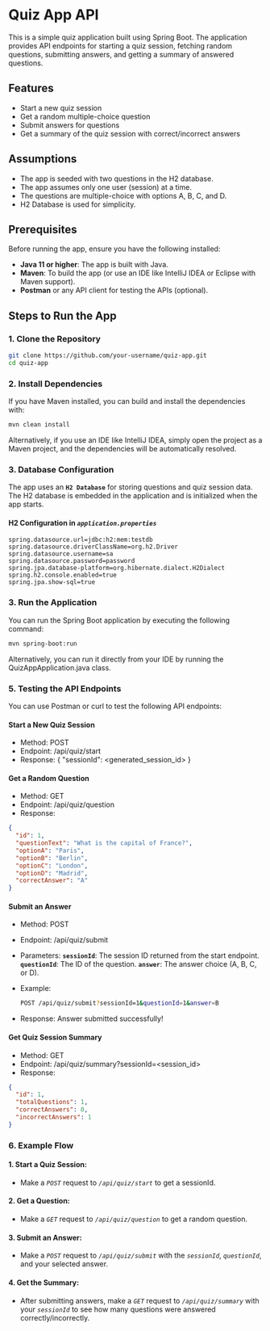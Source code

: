 # Quiz App API

This is a simple quiz application built using Spring Boot. The application provides API endpoints for starting a quiz session, fetching random questions, submitting answers, and getting a summary of answered questions.

## Features

- Start a new quiz session
- Get a random multiple-choice question
- Submit answers for questions
- Get a summary of the quiz session with correct/incorrect answers

## Assumptions

- The app is seeded with two questions in the H2 database.
- The app assumes only one user (session) at a time.
- The questions are multiple-choice with options A, B, C, and D.
- H2 Database is used for simplicity.

## Prerequisites

Before running the app, ensure you have the following installed:

- **Java 11 or higher**: The app is built with Java.
- **Maven**: To build the app (or use an IDE like IntelliJ IDEA or Eclipse with Maven support).
- **Postman** or any API client for testing the APIs (optional).

## Steps to Run the App

### 1. Clone the Repository

```bash
git clone https://github.com/your-username/quiz-app.git
cd quiz-app
```

### 2. Install Dependencies
If you have Maven installed, you can build and install the dependencies with:

```bash
mvn clean install
```

Alternatively, if you use an IDE like IntelliJ IDEA, simply open the project as a Maven project, and the dependencies will be automatically resolved.

### 3. Database Configuration
The app uses an **`H2 Database`** for storing questions and quiz session data. The H2 database is embedded in the application and is initialized when the app starts.

#### H2 Configuration in *`application.properties`*
```properties
spring.datasource.url=jdbc:h2:mem:testdb
spring.datasource.driverClassName=org.h2.Driver
spring.datasource.username=sa
spring.datasource.password=password
spring.jpa.database-platform=org.hibernate.dialect.H2Dialect
spring.h2.console.enabled=true
spring.jpa.show-sql=true
```

### 3. Run the Application
You can run the Spring Boot application by executing the following command:

```bash
mvn spring-boot:run
```

Alternatively, you can run it directly from your IDE by running the QuizAppApplication.java class.

### 5. Testing the API Endpoints
You can use Postman or curl to test the following API endpoints:

#### Start a New Quiz Session
- Method: POST
- Endpoint: /api/quiz/start
- Response: { "sessionId": <generated_session_id> }

#### Get a Random Question
- Method: GET
- Endpoint: /api/quiz/question
- Response:


```json
{
  "id": 1,
  "questionText": "What is the capital of France?",
  "optionA": "Paris",
  "optionB": "Berlin",
  "optionC": "London",
  "optionD": "Madrid",
  "correctAnswer": "A"
}
```

#### Submit an Answer
- Method: POST
- Endpoint: /api/quiz/submit
- Parameters:
  **`sessionId`**: The session ID returned from the start endpoint.
  **`questionId`**: The ID of the question.
 **`answer`**: The answer choice (A, B, C, or D).

- Example:
  ```bash
  POST /api/quiz/submit?sessionId=1&questionId=1&answer=B
  ```
- Response: Answer submitted successfully!

#### Get Quiz Session Summary

- Method: GET
- Endpoint: /api/quiz/summary?sessionId=<session_id>
- Response:
```json
{
  "id": 1,
  "totalQuestions": 1,
  "correctAnswers": 0,
  "incorrectAnswers": 1
}

```

### 6. Example Flow
#### 1. Start a Quiz Session:
- Make a *`POST`* request to *`/api/quiz/start`* to get a sessionId.
#### 2. Get a Question:
- Make a *`GET`* request to *`/api/quiz/question`* to get a random question.
#### 3. Submit an Answer:
- Make a *`POST`* request to *`/api/quiz/submit`* with the *`sessionId`*, *`questionId`*, and your selected answer.
#### 4. Get the Summary:
- After submitting answers, make a *`GET`* request to *`/api/quiz/summary`* with your *`sessionId`* to see how many questions were answered correctly/incorrectly.

